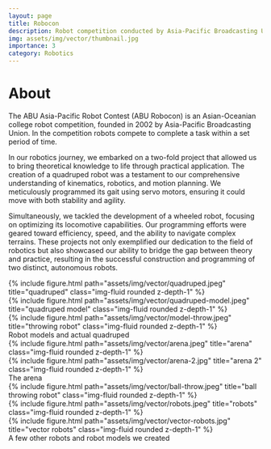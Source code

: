 ```yaml
---
layout: page
title: Robocon
description: Robot competition conducted by Asia-Pacific Broadcasting Union
img: assets/img/vector/thumbnail.jpg
importance: 3
category: Robotics
---
```


# About

The ABU Asia-Pacific Robot Contest (ABU Robocon) is an Asian-Oceanian college robot
competition, founded in 2002 by Asia-Pacific Broadcasting Union. In the competition robots
compete to complete a task within a set period of time.

In our robotics journey, we embarked on a two-fold project that allowed us to bring theoretical knowledge to life through practical application. The creation of a quadruped robot was a testament to our comprehensive understanding of kinematics, robotics, and motion planning. We meticulously programmed its gait using servo motors, ensuring it could move with both stability and agility.

Simultaneously, we tackled the development of a wheeled robot, focusing on optimizing its locomotive capabilities. Our programming efforts were geared toward efficiency, speed, and the ability to navigate complex terrains. These projects not only exemplified our dedication to the field of robotics but also showcased our ability to bridge the gap between theory and practice, resulting in the successful construction and programming of two distinct, autonomous robots.

<div class="row">
    <div class="col-sm mt-3 mt-md-0">
        {% include figure.html path="assets/img/vector/quadruped.jpeg" title="quadruped" class="img-fluid rounded z-depth-1" %}
    </div>
    <div class="col-sm mt-3 mt-md-0">
        {% include figure.html path="assets/img/vector/quadruped-model.jpeg" title="quadruped model" class="img-fluid rounded z-depth-1" %}
    </div>
    <div class="col-sm mt-3 mt-md-0">
        {% include figure.html path="assets/img/vector/model-throw.jpeg" title="throwing robot" class="img-fluid rounded z-depth-1" %}
    </div>
</div>
<div class="caption">
    Robot models and actual quadruped
</div>

<div class="row">
    <div class="col-sm mt-3 mt-md-0">
        {% include figure.html path="assets/img/vector/arena.jpeg" title="arena" class="img-fluid rounded z-depth-1" %}
    </div>
    <div class="col-sm mt-3 mt-md-0">
        {% include figure.html path="assets/img/vector/arena-2.jpg" title="arena 2" class="img-fluid rounded z-depth-1" %}
    </div>
</div>
<div class="caption">
    The arena
</div>

<div class="row">
    <div class="col-sm mt-3 mt-md-0">
        {% include figure.html path="assets/img/vector/ball-throw.jpeg" title="ball throwing robot" class="img-fluid rounded z-depth-1" %}
    </div>
    <div class="col-sm mt-3 mt-md-0">
        {% include figure.html path="assets/img/vector/robots.jpeg" title="robots" class="img-fluid rounded z-depth-1" %}
    </div>
    <div class="col-sm mt-3 mt-md-0">
        {% include figure.html path="assets/img/vector/vector-robots.jpg" title="vector robots" class="img-fluid rounded z-depth-1" %}
    </div>
</div>
<div class="caption">
    A few other robots and robot models we created
</div>
